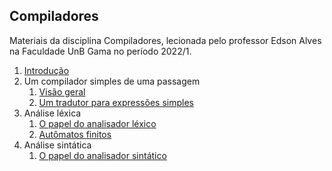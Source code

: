 ## Compiladores

Materiais da disciplina Compiladores, lecionada pelo professor Edson Alves na Faculdade UnB Gama no período 2022/1.

1. [Introdução](introducao/introducao.pdf)
1. Um compilador simples de uma passagem
    1. [Visão geral](visao_geral/visao_geral.pdf)
    1. [Um tradutor para expressões simples](tradutor_simples/tradutor_simples.pdf)
1. Análise léxica
    1. [O papel do analisador léxico](analise_lexica/analise_lexica.pdf)
    1. [Autômatos finitos](automatos/automatos.pdf)
1. Análise sintática
    1. [O papel do analisador sintático](analise_sintatica/analise_sintatica.pdf)
